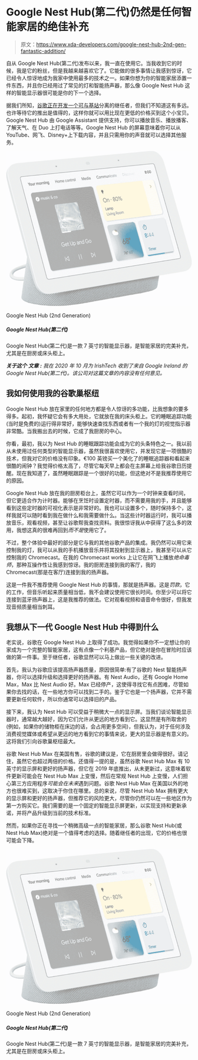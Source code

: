# Google Nest Hub(第二代)仍然是任何智能家居的绝佳补充

> 原文：<https://www.xda-developers.com/google-nest-hub-2nd-gen-fantastic-addition/>

自从 Google Nest Hub(第二代)发布以来，我一直在使用它。当我收到它的时候，我是它的粉丝，但是我越来越喜欢它了。它能做的很多事情让我感到惊讶，它已经令人惊讶地成为我家中使用最多的技术之一。如果你想为你的智能家居添置一件东西，并且你已经用过了常见的灯和智能扬声器，那么像 Google Nest Hub 这样的智能显示器很可能是你的下一个选择。

据我们所知，[谷歌正在开发一个可与基站](https://www.xda-developers.com/google-nest-hub-detachable-tablet-report/)分离的继任者，但我们不知道这有多远。也许等待它的推出是值得的，这样你就可以用比现在更低的价格买到这个小宝贝。Google Nest Hub 由 Google Assistant 提供支持，你可以播放音乐、播放播客、了解天气、在 Duo 上打电话等等。Google Nest Hub 的屏幕意味着你可以从 YouTube、网飞、Disney+上下载内容，并且只需用你的声音就可以选择其他服务。

 <picture>![The Google Nest Hub (2nd Generation) is a 7-inch smart display that's the perfect addition to a smart home, especially in the kitchen or on your bedside table.](img/3ff0f5a38a27b1045e2d4a2ac017f45a.png)</picture> 

Google Nest Hub (2nd Generation)

##### Google Nest Hub(第二代)

Google Nest Hub(第二代)是一款 7 英寸的智能显示器，是智能家居的完美补充，尤其是在厨房或床头柜上。

***关于这个** **文章** **:** 我在 2020 年 10 月为 IrishTech 收到了来自 Google Ireland 的 Google Nest Hub(第二代)。该公司对这篇文章的内容没有任何意见。*

## 我如何使用我的谷歌巢枢纽

Google Nest Hub 放在家里的任何地方都是令人惊讶的多功能，比我想象的要多得多。起初，我怀疑它会有多大用处，它就放在我的床头柜上。它的睡眠追踪功能(当时是免费的)运行得非常好，能够快速查找东西或者有一个我的灯的视觉指示器非常酷。当我搬出去的时候，它成了我厨房的中心。

你看，最初，我以为 Nest Hub 的睡眠跟踪功能会成为它的头条特色之一。我以前从未使用过任何类型的智能显示器，虽然我很喜欢使用它，并发现它是一项很酷的技术，但我对它的价格没有印象。€100 英镑买一个美化了的睡眠追踪器和看起来很酷的闹钟？我觉得价格太高了，尽管它每天早上都会在主屏幕上给我谷歌日历提醒。现在我知道了，虽然睡眠跟踪是一个很好的功能，但这绝对不是我推荐使用它的原因。

Google Nest Hub 放在我的厨房柜台上，虽然它可以作为一个时钟来查看时间，但它更适合作为计时器。能够在烹饪时设置定时器，而不需要用我的手，并且能够看到这些定时器的可视化表示是非常好的。我也可以设置多个，随时保持多个，这样我就可以随时看到我在做什么和我需要做什么。当这些计时器运行时，我可以播放音乐，观看视频，甚至让谷歌帮我查找资料。我很惊讶我从中获得了这么多的效用，我想这真的很难再回到*而不是*使用它了。

不过，整个体验中最好的部分是它与我的其他谷歌产品的集成。我仍然可以用它来控制我的灯，我可以从我的手机播放音乐并将其投射到显示器上，我甚至可以从它控制我的 Chromecast。在我的 Chromecast works 上让它在网飞上播放*绝命毒师*，那种互操作性让我感到惊讶。我的厨房连接到我的客厅，我的 Chromecast(那是在客厅)连接到我的扬声器。

这是一件我不推荐使用 Google Nest Hub 的事情，那就是扬声器。这是*罚款*，它的工作，但音乐听起来质量相当低，我不会建议使用它很长时间。你至少可以将它连接到蓝牙扬声器上，这是我推荐的做法。它对观看视频和语音命令很好，但我发现音频质量相当刺耳。

## 我想从下一代 Google Nest Hub 中得到什么

老实说，谷歌在 Google Nest Hub 上取得了成功。我觉得如果你不一定想让你的家成为一个完整的智能家居，这有点像一个利基产品，但它绝对是你在冒险时应该做的第一件事。至于继任者，谷歌显然可以马上做出一些关键的改进。

首先，我认为谷歌应该提高扬声器质量，原因很简单:有了谷歌的 Nest 智能扬声器，你可以选择升级和选择更好的扬声器。有 Nest Audio，还有 Google Home Max，Max 比 Nest Audio 好。Max 已经停产，这使得寻找它有点困难，尽管如果你去找的话，在一些地方你可以找到二手的。鉴于它也是一个扬声器，它并不需要更新任何软件，所以你通常可以选择旧的产品。

接下来，我认为 Nest Hub 可以受益于稍微大一点的显示屏。当我们谈论智能显示器时，通常越大越好，因为它们允许从更远的地方看到它。这显然是有所取舍的(例如，如果你的储物柜在床边的话，会占用更多空间)，但我认为，对于任何涉及消费视觉媒体或希望从更远的地方看到它的事情来说，更大的显示器是有意义的。这将我们引向谷歌巢枢纽最大。

谷歌 Nest Hub Max 在美国有售，谷歌的建议是，它在厨房里会做得很好。请记住，虽然它也超过两倍的价格。还值得一提的是，虽然谷歌 Nest Hub Max 有 10 英寸的显示屏和更好的扬声器，但它在 2019 年底推出，从未更新过，这意味着软件更新可能会在 Nest Hub Max 上变慢，然后在常规 Nest Hub 上变慢，人们担心第三方应用程序*可能会在未来*遇到问题。谷歌 Nest Hub Max 在美国以外的地方也很难买到，这取决于你住在哪里。总的来说，尽管 Nest Hub Max 拥有更大的显示屏和更好的扬声器，但推荐它的风险更大，尽管你仍然可以在一些地区作为第一方购买它。我们需要的是一个固定的智能显示屏更新，以实现支持和更新承诺，并将产品升级到当前的技术标准。

然而，如果你正在寻找一个稍微高级一点的智能家居，那么谷歌 Nest Hub(或 Nest Hub Max)绝对是一个值得考虑的选择。随着继任者的出现，它的价格也很可能会下降。

 <picture>![The Google Nest Hub (2nd Generation) is a 7-inch smart display that's the perfect addition to a smart home, especially in the kitchen or on your bedside table.](img/3ff0f5a38a27b1045e2d4a2ac017f45a.png)</picture> 

Google Nest Hub (2nd Generation)

##### Google Nest Hub(第二代)

Google Nest Hub(第二代)是一款 7 英寸的智能显示器，是智能家居的完美补充，尤其是在厨房或床头柜上。